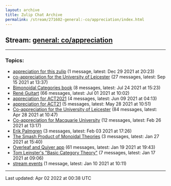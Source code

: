 ```yaml
---
layout: archive
title: Zulip Chat Archive
permalink: /stream/271602-general:-co/appreciation/index.html
---
```


## Stream: [general: co/appreciation](https://mattecapu.github.io/ct-zulip-archive/stream/271602-general:-co/appreciation/index.html)
---

### Topics:

* [appreciation for this zulip](topic/topic_appreciation.20for.20this.20zulip.html) (1 message, latest: Dec 29 2021 at 20:23)
* [co-appreciation for the University of Leicester](topic/topic_co-appreciation.20for.20the.20University.20of.20Leicester.html) (27 messages, latest: Sep 15 2021 at 13:37)
* [Bimonoidal Categories book](topic/topic_Bimonoidal.20Categories.20book.html) (8 messages, latest: Jul 24 2021 at 15:23)
* [René Guitart](topic/topic_Ren.C3.A9.20Guitart.html) (66 messages, latest: Jul 01 2021 at 10:02)
* [appreciation for ACT2021](topic/topic_appreciation.20for.20ACT2021.html) (4 messages, latest: Jun 09 2021 at 04:13)
* [appreciation for ACT21](topic/topic_appreciation.20for.20ACT21.html) (5 messages, latest: May 28 2021 at 10:51)
* [Co-appreciation for the University of Leicester](topic/topic_Co-appreciation.20for.20the.20University.20of.20Leicester.html) (84 messages, latest: Apr 28 2021 at 10:47)
* [Co-appreciation for Macquarie University](topic/topic_Co-appreciation.20for.20Macquarie.20University.html) (12 messages, latest: Feb 26 2021 at 13:17)
* [Erik Palmgren](topic/topic_Erik.20Palmgren.html) (3 messages, latest: Feb 03 2021 at 17:26)
* [The Smash Product of Monoidal Theories](topic/topic_The.20Smash.20Product.20of.20Monoidal.20Theories.html) (3 messages, latest: Jan 27 2021 at 15:40)
* [Overleaf and Quiver app](topic/topic_Overleaf.20and.20Quiver.20app.html) (61 messages, latest: Jan 19 2021 at 19:43)
* [Tom Leinster's "Basic Category Theory"](topic/topic_Tom.20Leinster's.20.22Basic.20Category.20Theory.22.html) (7 messages, latest: Jan 17 2021 at 09:06)
* [stream events](topic/topic_stream.20events.html) (1 message, latest: Jan 10 2021 at 10:11)

<hr><p>Last updated: Apr 02 2022 at 00:38 UTC</p>